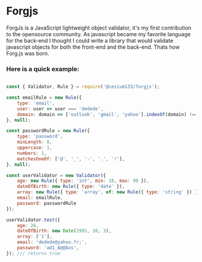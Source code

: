 # Forgjs

ForgJs is a JavaScript lightweight object validator, it's my first contribution to the opensource community. As javascript became my favorite language for the back-end I thought I could write a library that would validate javascript objects for both the front-end and the back-end. Thats how Forg.js was born.

### Here is a quick example:

```javascript

const { Validator, Rule } = require('@cesium133/forgjs');

const emailRule = new Rule({
    type: 'email',
    user: user => user === 'dedede',
    domain: domain => ['outlook', 'gmail', 'yahoo'].indexOf(domain) !== -1,
}, null);

const passwordRule = new Rule({
    type: 'password',
    minLength: 8,
    uppercase: 1,
    numbers: 1,
    matchesOneOf: ['@', '_', '-', '.', '!'],
}, null);

const userValidator = new Validator({
    age: new Rule({ type: 'int', min: 18, max: 99 }),
    dateOfBirth: new Rule({ type: 'date' }),
    array: new Rule({ type: 'array', of: new Rule({ type: 'string' }) }),
    email: emailRule,
    password: passwordRule
});

userValidator.test({
    age: 26,
    dateOfBirth: new Date(1995, 10, 3),
    array: ['1'],
    email: 'dedede@yahoo.fr;',
    password: 'ad1_A@@Axs',
}); /// returns true

```